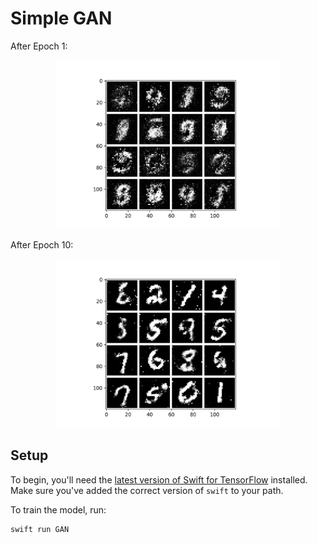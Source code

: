 # Simple GAN

After Epoch 1:
<p align="center">
<img src="images/epoch-1-output.png" height="270" width="360">
</p>

After Epoch 10:
<p align="center">
<img src="images/epoch-10-output.png" height="270" width="360">
</p>

## Setup

To begin, you'll need the [latest version of Swift for
TensorFlow](https://github.com/tensorflow/swift/blob/master/Installation.md)
installed. Make sure you've added the correct version of `swift` to your path.

To train the model, run:

```sh
swift run GAN
```